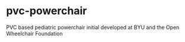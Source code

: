 # pvc-powerchair
PVC based pediatric powerchair initial developed at BYU and the Open Wheelchair Foundation
